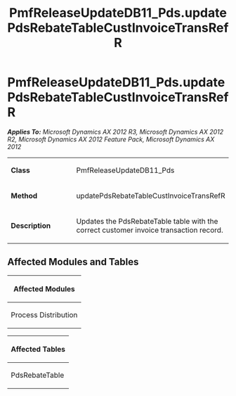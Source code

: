﻿---
title: PmfReleaseUpdateDB11_Pds.updatePdsRebateTableCustInvoiceTransRefR
TOCTitle: PmfReleaseUpdateDB11_Pds.updatePdsRebateTableCustInvoiceTransRefR
ms:assetid: d6825c79-496e-2cbb-6bc9-e1564e237a36
ms:mtpsurl: https://msdn.microsoft.com/en-us/library/JJ687047(v=AX.60)
ms:contentKeyID: 49711495
ms.date: 05/18/2015
mtps_version: v=AX.60
---

# PmfReleaseUpdateDB11\_Pds.updatePdsRebateTableCustInvoiceTransRefR 


_**Applies To:** Microsoft Dynamics AX 2012 R3, Microsoft Dynamics AX 2012 R2, Microsoft Dynamics AX 2012 Feature Pack, Microsoft Dynamics AX 2012_

<table>
<colgroup>
<col style="width: 50%" />
<col style="width: 50%" />
</colgroup>
<tbody>
<tr class="odd">
<td><p><strong>Class</strong></p></td>
<td><p>PmfReleaseUpdateDB11_Pds</p></td>
</tr>
<tr class="even">
<td><p><strong>Method</strong></p></td>
<td><p>updatePdsRebateTableCustInvoiceTransRefR</p></td>
</tr>
<tr class="odd">
<td><p><strong>Description</strong></p></td>
<td><p>Updates the PdsRebateTable table with the correct customer invoice transaction record.</p></td>
</tr>
</tbody>
</table>


## Affected Modules and Tables

<table>
<colgroup>
<col style="width: 100%" />
</colgroup>
<thead>
<tr class="header">
<th><p>Affected Modules</p></th>
</tr>
</thead>
<tbody>
<tr class="odd">
<td><p>Process Distribution</p></td>
</tr>
</tbody>
</table>


<table>
<colgroup>
<col style="width: 100%" />
</colgroup>
<thead>
<tr class="header">
<th><p>Affected Tables</p></th>
</tr>
</thead>
<tbody>
<tr class="odd">
<td><p>PdsRebateTable</p></td>
</tr>
</tbody>
</table>

  



